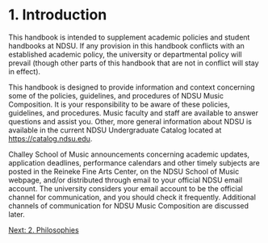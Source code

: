 # 1. Introduction

This handbook is intended to supplement academic policies and student handbooks at NDSU. If any provision in this handbook conflicts with an established academic policy, the university or departmental policy will prevail (though other parts of this handbook that are not in conflict will stay in effect).

This handbook is designed to provide information and context concerning some of the policies, guidelines, and procedures of NDSU Music Composition. It is your responsibility to be aware of these policies, guidelines, and procedures. Music faculty and staff are available to answer questions and assist you. Other, more general information about NDSU is available in the current NDSU Undergraduate Catalog located at https://catalog.ndsu.edu.

Challey School of Music announcements concerning academic updates, application deadlines, performance calendars and other timely subjects are posted in the Reineke Fine Arts Center, on the NDSU School of Music webpage, and/or distributed through email to your official NDSU email account. The university considers your email account to be the official channel for communication, and you should check it frequently. Additional channels of communication for NDSU Music Composition are discussed later.

[Next: 2. Philosophies](https://github.com/NDSU-Composition/handbook/blob/main/2.Philosophies.md)
